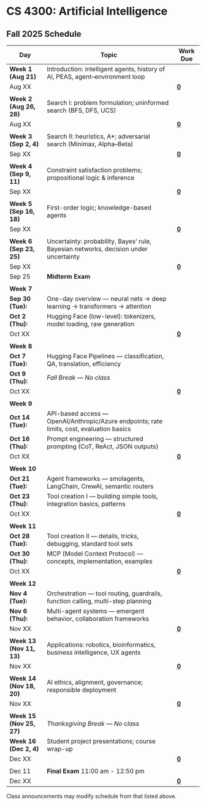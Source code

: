 CS 4300: Artificial Intelligence
===============================================

Fall 2025 Schedule
--------------------

Day                     | Topic                                                                          | Work Due
------------------------|--------------------------------------------------------------------------------|---------
**Week 1 (Aug 21)**     | Introduction: intelligent agents, history of AI, PEAS, agent–environment loop  |
Aug XX                  |                                                                                | **[0](http://cs.utahtech.edu/cs/4300/assignments)**
                        |                                                                                |
**Week 2 (Aug 26, 28)** | Search I: problem formulation; uninformed search (BFS, DFS, UCS)               |
Aug XX                  |                                                                                | **[0](http://cs.utahtech.edu/cs/4300/assignments)**
                        |                                                                                |
**Week 3 (Sep 2, 4)**   | Search II: heuristics, A*; adversarial search (Minimax, Alpha–Beta)            |
Sep XX                  |                                                                                | **[0](http://cs.utahtech.edu/cs/4300/assignments)**
                        |                                                                                |
**Week 4 (Sep 9, 11)**  | Constraint satisfaction problems; propositional logic & inference              |
Sep XX                  |                                                                                | **[0](http://cs.utahtech.edu/cs/4300/assignments)**
                        |                                                                                |
**Week 5 (Sep 16, 18)** | First-order logic; knowledge-based agents                                      |
Sep XX                  |                                                                                | **[0](http://cs.utahtech.edu/cs/4300/assignments)**
                        |                                                                                |
**Week 6 (Sep 23, 25)** | Uncertainty: probability, Bayes’ rule, Bayesian networks, decision under uncertainty  |
Sep XX                  |                                                                                | **[0](http://cs.utahtech.edu/cs/4300/assignments)**
Sep 25                  | **Midterm Exam**                                                               | 
                        |                                                                                |
**Week 7** ||
**Sep 30 (Tue):**       | One-day overview — neural nets → deep learning → transformers → attention      |
**Oct 2 (Thu):**        | Hugging Face (low-level): tokenizers, model loading, raw generation            |
Oct XX                  |                                                                                | **[0](http://cs.utahtech.edu/cs/4300/assignments)**
                        |                                                                                |
**Week 8** ||
**Oct 7 (Tue):**        | Hugging Face Pipelines — classification, QA, translation, efficiency           |
**Oct 9 (Thu):**        | *Fall Break — No class*       |
Oct XX                  |                                                                                | **[0](http://cs.utahtech.edu/cs/4300/assignments)**
                        |                                                                                |
**Week 9** ||
**Oct 14 (Tue):**       | API-based access — OpenAI/Anthropic/Azure endpoints; rate limits, cost, evaluation basics       |
**Oct 16 (Thu):**       | Prompt engineering — structured prompting (CoT, ReAct, JSON outputs)           |
Oct XX                  |                                                                                | **[0](http://cs.utahtech.edu/cs/4300/assignments)**
                        |                                                                                |
**Week 10** ||
**Oct 21 (Tue):**       | Agent frameworks — smolagents, LangChain, CrewAI, semantic routers             |
**Oct 23 (Thu):**       | Tool creation I — building simple tools, integration basics, patterns          |
Oct XX                  |                                                                                | **[0](http://cs.utahtech.edu/cs/4300/assignments)**
                        |                                                                                |
**Week 11** ||
**Oct 28 (Tue):**       | Tool creation II — details, tricks, debugging, standard tool sets              |
**Oct 30 (Thu):**       | MCP (Model Context Protocol) — concepts, implementation, examples              |
Oct XX                  |                                                                                | **[0](http://cs.utahtech.edu/cs/4300/assignments)**
                        |                                                                                |
**Week 12** ||
**Nov 4 (Tue):**        | Orchestration — tool routing, guardrails, function calling, multi-step planning       |
**Nov 6 (Thu):**        | Multi-agent systems — emergent behavior, collaboration frameworks              |
Nov XX                  |                                                                                | **[0](http://cs.utahtech.edu/cs/4300/assignments)**
                        |                                                                                |
**Week 13 (Nov 11, 13)**| Applications: robotics, bioinformatics, business intelligence, UX agents       |
Nov XX                  |                                                                                | **[0](http://cs.utahtech.edu/cs/4300/assignments)**
                        |                                                                                |
**Week 14 (Nov 18, 20)**| AI ethics, alignment, governance; responsible deployment       |
Nov XX                  |                                                                                | **[0](http://cs.utahtech.edu/cs/4300/assignments)**
                        |                                                                                |
**Week 15 (Nov 25, 27)**| *Thanksgiving Break — No class*       |
**Week 16 (Dec 2, 4)**  | Student project presentations; course wrap-up       |
Dec XX                  |                                                                                | **[0](http://cs.utahtech.edu/cs/4300/assignments)**
                        |                                                                                |
Dec 11                  | **Final Exam** 11:00 am - 12:50 pm                                             | 
Dec XX                  |                                                                                | **[0](http://cs.utahtech.edu/cs/4300/assignments)**


Class announcements may modify schedule from that listed above.
